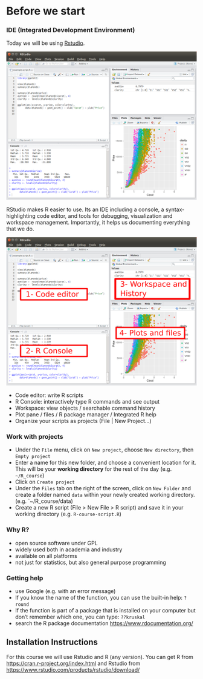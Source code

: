 # Before we start


### IDE (Integrated Development Environment)

Today we will be using [Rstudio](https://www.rstudio.com/).


<img src="Screenshot_Rstudio.png" width="600">


RStudio makes R easier to use. Its an IDE including a console, a syntax-highlighting code editor, and tools for 
debugging, visualization and workspace management. Importantly, it helps us documenting everything that we do.

<img src="Rstudio_explained.png" width="600">

- Code editor: write R scripts
- R Console: interactively type R commands and see output
- Workspace: view objects / searchable command history
- Plot pane / files / R package manager / Integrated R help
- Organize your scripts as projects (File | New Project...)

### Work with projects

- Under the `File` menu, click on `New project`, choose `New directory`, then `Empty project`
- Enter a name for this new folder, and choose a convenient location for it. This will be your **working directory** for the rest of the day (e.g. `~/R_course`)
- Click on `Create project`
- Under the `Files` tab on the right of the screen, click on `New Folder` and create a folder named `data` within your newly created working directory. (e.g. `~/R_course/data)
- Create a new R script (File > New File > R script) and save it in your working directory (e.g. `R-course-script.R`)


### Why R?

- open source software under GPL  
- widely used both in academia and industry
- available on all platforms
- not just for statistics, but also general purpose programming


### Getting help

- use Google (e.g. with an error message)
- If you know the name of the function, you can use the built-in help: `?round`
- If the function is part of a package that is installed on your computer but don’t remember which one, you can type: `??kruskal` 
- search the R package documentation <https://www.rdocumentation.org/>


## Installation Instructions

For this course we will use Rstudio and R (any version). You can get R from https://cran.r-project.org/index.html and 
Rstudio from https://www.rstudio.com/products/rstudio/download/
